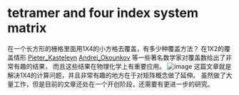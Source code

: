 # tetramer and four index system matrix
在一个长方形的栅格里面用1X4的小方格去覆盖，有多少种覆盖方法？
在1X2的覆盖情形
[Pieter_Kasteleyn](https://en.wikipedia.org/wiki/Pieter_Kasteleyn)
[Andrei_Okounkov](https://en.wikipedia.org/wiki/Andrei_Okounkov)
等一些著名数学家对覆盖数给出了非常有趣的结果，
而且这些结果在物理化学上有重要应用。
 ![image](https://github.com/huih1984/tetramer-and-four-index-matrix/blob/master/dimer.png)
这篇文章就是解决1X4的计算问题，并且非常有趣的地方在于对矩阵概念做了延伸。
虽然做了大量工作，但是目前的文章还处在一个开创阶段，还需要有更进一步的研究。
